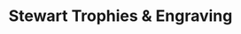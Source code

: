 ---
title: "Stewart Trophies & Engraving"
url: /winnipeg/stewart-trophies-und-engraving/
shop: Pokal
---